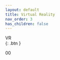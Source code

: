 ```yaml
---
layout: default
title: Virtual Reality
nav_order: 3
has_children: false
---
```



VR  
{: .btn }

00